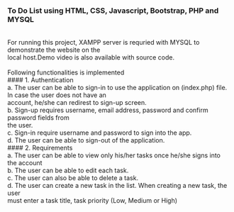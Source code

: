 ### To Do List using HTML, CSS, Javascript, Bootstrap, PHP and MYSQL <br />
<br />
For running this project, XAMPP server is requried with MYSQL to demonstrate the website on the <br />
local host.Demo video is also available with source code.<br />
<br />
Following functionalities is implemented<br />
#### 1. Authentication<br />
  a. The user can be able to sign-in to use the application on (index.php) file. In case the user does not have an<br />
     account, he/she can redirest to sign-up screen.<br />
  b. Sign-up  requires username, email address, password and confirm password fields from<br />
     the user.<br />
  c. Sign-in require username and password to sign into the app.<br />
     d. The user can be able to sign-out of the application.<br />
#### 2. Requirements<br />
  a. The user can be able to view only his/her tasks once he/she signs into the account  <br /> 
  b. The user can be able to edit each task.<br />
  c. The user can also be able to delete a task.<br />
  d. The user can create a new task in the list. When creating a new task, the user<br />
     must enter a task title, task priority (Low, Medium or High)<br />
